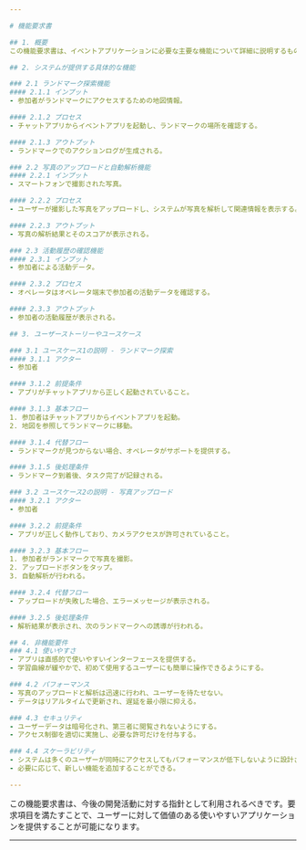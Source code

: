```yaml
---

# 機能要求書

## 1. 概要
この機能要求書は、イベントアプリケーションに必要な主要な機能について詳細に説明するものです。アプリケーションは、ユーザーがランドマークを探索し、写真をアップロードして自動解析を行い、その結果を確認することを目的としています。また、オペレータは参加者の活動履歴を確認することができます。

## 2. システムが提供する具体的な機能

### 2.1 ランドマーク探索機能
#### 2.1.1 インプット
- 参加者がランドマークにアクセスするための地図情報。

#### 2.1.2 プロセス
- チャットアプリからイベントアプリを起動し、ランドマークの場所を確認する。

#### 2.1.3 アウトプット
- ランドマークでのアクションログが生成される。

### 2.2 写真のアップロードと自動解析機能
#### 2.2.1 インプット
- スマートフォンで撮影された写真。

#### 2.2.2 プロセス
- ユーザーが撮影した写真をアップロードし、システムが写真を解析して関連情報を表示する。

#### 2.2.3 アウトプット
- 写真の解析結果とそのスコアが表示される。

### 2.3 活動履歴の確認機能
#### 2.3.1 インプット
- 参加者による活動データ。

#### 2.3.2 プロセス
- オペレータはオペレータ端末で参加者の活動データを確認する。

#### 2.3.3 アウトプット
- 参加者の活動履歴が表示される。

## 3. ユーザーストーリーやユースケース

### 3.1 ユースケース1の説明 - ランドマーク探索
#### 3.1.1 アクター
- 参加者

#### 3.1.2 前提条件
- アプリがチャットアプリから正しく起動されていること。

#### 3.1.3 基本フロー
1. 参加者はチャットアプリからイベントアプリを起動。
2. 地図を参照してランドマークに移動。

#### 3.1.4 代替フロー
- ランドマークが見つからない場合、オペレータがサポートを提供する。

#### 3.1.5 後処理条件
- ランドマーク到着後、タスク完了が記録される。

### 3.2 ユースケース2の説明 - 写真アップロード
#### 3.2.1 アクター
- 参加者

#### 3.2.2 前提条件
- アプリが正しく動作しており、カメラアクセスが許可されていること。

#### 3.2.3 基本フロー
1. 参加者がランドマークで写真を撮影。
2. アップロードボタンをタップ。
3. 自動解析が行われる。

#### 3.2.4 代替フロー
- アップロードが失敗した場合、エラーメッセージが表示される。

#### 3.2.5 後処理条件
- 解析結果が表示され、次のランドマークへの誘導が行われる。

## 4. 非機能要件
### 4.1 使いやすさ
- アプリは直感的で使いやすいインターフェースを提供する。
- 学習曲線が緩やかで、初めて使用するユーザーにも簡単に操作できるようにする。

### 4.2 パフォーマンス
- 写真のアップロードと解析は迅速に行われ、ユーザーを待たせない。
- データはリアルタイムで更新され、遅延を最小限に抑える。

### 4.3 セキュリティ
- ユーザーデータは暗号化され、第三者に閲覧されないようにする。
- アクセス制御を適切に実施し、必要な許可だけを付与する。

### 4.4 スケーラビリティ
- システムは多くのユーザーが同時にアクセスしてもパフォーマンスが低下しないように設計される。
- 必要に応じて、新しい機能を追加することができる。

---
```


この機能要求書は、今後の開発活動に対する指針として利用されるべきです。要求項目を満たすことで、ユーザーに対して価値のある使いやすいアプリケーションを提供することが可能になります。

---